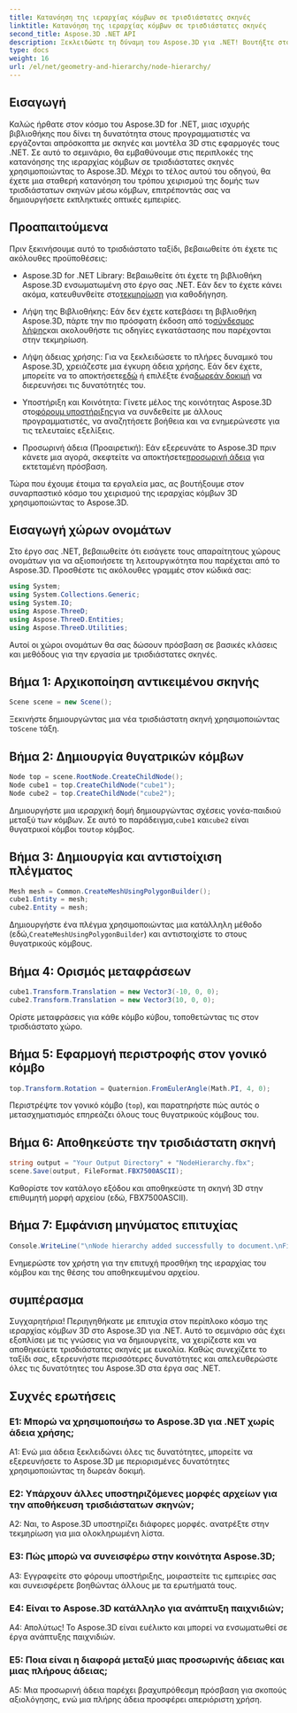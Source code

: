 ```yaml
---
title: Κατανόηση της ιεραρχίας κόμβων σε τρισδιάστατες σκηνές
linktitle: Κατανόηση της ιεραρχίας κόμβων σε τρισδιάστατες σκηνές
second_title: Aspose.3D .NET API
description: Ξεκλειδώστε τη δύναμη του Aspose.3D για .NET! Βουτήξτε στον χειρισμό της ιεραρχίας κόμβων με αυτόν τον οδηγό βήμα προς βήμα. Δημιουργήστε εκπληκτικές σκηνές 3D χωρίς κόπο.
type: docs
weight: 16
url: /el/net/geometry-and-hierarchy/node-hierarchy/
---
```

## Εισαγωγή

Καλώς ήρθατε στον κόσμο του Aspose.3D for .NET, μιας ισχυρής βιβλιοθήκης που δίνει τη δυνατότητα στους προγραμματιστές να εργάζονται απρόσκοπτα με σκηνές και μοντέλα 3D στις εφαρμογές τους .NET. Σε αυτό το σεμινάριο, θα εμβαθύνουμε στις περιπλοκές της κατανόησης της ιεραρχίας κόμβων σε τρισδιάστατες σκηνές χρησιμοποιώντας το Aspose.3D. Μέχρι το τέλος αυτού του οδηγού, θα έχετε μια σταθερή κατανόηση του τρόπου χειρισμού της δομής των τρισδιάστατων σκηνών μέσω κόμβων, επιτρέποντάς σας να δημιουργήσετε εκπληκτικές οπτικές εμπειρίες.

## Προαπαιτούμενα

Πριν ξεκινήσουμε αυτό το τρισδιάστατο ταξίδι, βεβαιωθείτε ότι έχετε τις ακόλουθες προϋποθέσεις:

-  Aspose.3D for .NET Library: Βεβαιωθείτε ότι έχετε τη βιβλιοθήκη Aspose.3D ενσωματωμένη στο έργο σας .NET. Εάν δεν το έχετε κάνει ακόμα, κατευθυνθείτε στο[τεκμηρίωση](https://reference.aspose.com/3d/net/) για καθοδήγηση.

-  Λήψη της Βιβλιοθήκης: Εάν δεν έχετε κατεβάσει τη βιβλιοθήκη Aspose.3D, πάρτε την πιο πρόσφατη έκδοση από το[σύνδεσμος λήψης](https://releases.aspose.com/3d/net/)και ακολουθήστε τις οδηγίες εγκατάστασης που παρέχονται στην τεκμηρίωση.

-  Λήψη άδειας χρήσης: Για να ξεκλειδώσετε το πλήρες δυναμικό του Aspose.3D, χρειάζεστε μια έγκυρη άδεια χρήσης. Εάν δεν έχετε, μπορείτε να το αποκτήσετε[εδώ](https://purchase.aspose.com/buy) ή επιλέξτε ένα[δωρεάν δοκιμή](https://releases.aspose.com/) να διερευνήσει τις δυνατότητές του.

-  Υποστήριξη και Κοινότητα: Γίνετε μέλος της κοινότητας Aspose.3D στο[φόρουμ υποστήριξης](https://forum.aspose.com/c/3d/18)για να συνδεθείτε με άλλους προγραμματιστές, να αναζητήσετε βοήθεια και να ενημερώνεστε για τις τελευταίες εξελίξεις.

-  Προσωρινή άδεια (Προαιρετική): Εάν εξερευνάτε το Aspose.3D πριν κάνετε μια αγορά, σκεφτείτε να αποκτήσετε[προσωρινή άδεια](https://purchase.aspose.com/temporary-license/) για εκτεταμένη πρόσβαση.

Τώρα που έχουμε έτοιμα τα εργαλεία μας, ας βουτήξουμε στον συναρπαστικό κόσμο του χειρισμού της ιεραρχίας κόμβων 3D χρησιμοποιώντας το Aspose.3D.

## Εισαγωγή χώρων ονομάτων

Στο έργο σας .NET, βεβαιωθείτε ότι εισάγετε τους απαραίτητους χώρους ονομάτων για να αξιοποιήσετε τη λειτουργικότητα που παρέχεται από το Aspose.3D. Προσθέστε τις ακόλουθες γραμμές στον κώδικά σας:

```csharp
using System;
using System.Collections.Generic;
using System.IO;
using Aspose.ThreeD;
using Aspose.ThreeD.Entities;
using Aspose.ThreeD.Utilities;
```

Αυτοί οι χώροι ονομάτων θα σας δώσουν πρόσβαση σε βασικές κλάσεις και μεθόδους για την εργασία με τρισδιάστατες σκηνές.

## Βήμα 1: Αρχικοποίηση αντικειμένου σκηνής

```csharp
Scene scene = new Scene();
```

 Ξεκινήστε δημιουργώντας μια νέα τρισδιάστατη σκηνή χρησιμοποιώντας το`Scene` τάξη.

## Βήμα 2: Δημιουργία θυγατρικών κόμβων

```csharp
Node top = scene.RootNode.CreateChildNode();
Node cube1 = top.CreateChildNode("cube1");
Node cube2 = top.CreateChildNode("cube2");
```

 Δημιουργήστε μια ιεραρχική δομή δημιουργώντας σχέσεις γονέα-παιδιού μεταξύ των κόμβων. Σε αυτό το παράδειγμα,`cube1` και`cube2` είναι θυγατρικοί κόμβοι του`top` κόμβος.

## Βήμα 3: Δημιουργία και αντιστοίχιση πλέγματος

```csharp
Mesh mesh = Common.CreateMeshUsingPolygonBuilder();
cube1.Entity = mesh;
cube2.Entity = mesh;
```

 Δημιουργήστε ένα πλέγμα χρησιμοποιώντας μια κατάλληλη μέθοδο (εδώ,`CreateMeshUsingPolygonBuilder`) και αντιστοιχίστε το στους θυγατρικούς κόμβους.

## Βήμα 4: Ορισμός μεταφράσεων

```csharp
cube1.Transform.Translation = new Vector3(-10, 0, 0);
cube2.Transform.Translation = new Vector3(10, 0, 0);
```

Ορίστε μεταφράσεις για κάθε κόμβο κύβου, τοποθετώντας τις στον τρισδιάστατο χώρο.

## Βήμα 5: Εφαρμογή περιστροφής στον γονικό κόμβο

```csharp
top.Transform.Rotation = Quaternion.FromEulerAngle(Math.PI, 4, 0);
```

Περιστρέψτε τον γονικό κόμβο (`top`), και παρατηρήστε πώς αυτός ο μετασχηματισμός επηρεάζει όλους τους θυγατρικούς κόμβους του.

## Βήμα 6: Αποθηκεύστε την τρισδιάστατη σκηνή

```csharp
string output = "Your Output Directory" + "NodeHierarchy.fbx";
scene.Save(output, FileFormat.FBX7500ASCII);
```

Καθορίστε τον κατάλογο εξόδου και αποθηκεύστε τη σκηνή 3D στην επιθυμητή μορφή αρχείου (εδώ, FBX7500ASCII).

## Βήμα 7: Εμφάνιση μηνύματος επιτυχίας

```csharp
Console.WriteLine("\nNode hierarchy added successfully to document.\nFile saved at " + output);
```

Ενημερώστε τον χρήστη για την επιτυχή προσθήκη της ιεραρχίας του κόμβου και της θέσης του αποθηκευμένου αρχείου.

## συμπέρασμα

Συγχαρητήρια! Περιηγηθήκατε με επιτυχία στον περίπλοκο κόσμο της ιεραρχίας κόμβων 3D στο Aspose.3D για .NET. Αυτό το σεμινάριο σάς έχει εξοπλίσει με τις γνώσεις για να δημιουργείτε, να χειρίζεστε και να αποθηκεύετε τρισδιάστατες σκηνές με ευκολία. Καθώς συνεχίζετε το ταξίδι σας, εξερευνήστε περισσότερες δυνατότητες και απελευθερώστε όλες τις δυνατότητες του Aspose.3D στα έργα σας .NET.

## Συχνές ερωτήσεις

### Ε1: Μπορώ να χρησιμοποιήσω το Aspose.3D για .NET χωρίς άδεια χρήσης;

A1: Ενώ μια άδεια ξεκλειδώνει όλες τις δυνατότητες, μπορείτε να εξερευνήσετε το Aspose.3D με περιορισμένες δυνατότητες χρησιμοποιώντας τη δωρεάν δοκιμή.

### Ε2: Υπάρχουν άλλες υποστηριζόμενες μορφές αρχείων για την αποθήκευση τρισδιάστατων σκηνών;

A2: Ναι, το Aspose.3D υποστηρίζει διάφορες μορφές. ανατρέξτε στην τεκμηρίωση για μια ολοκληρωμένη λίστα.

### Ε3: Πώς μπορώ να συνεισφέρω στην κοινότητα Aspose.3D;

A3: Εγγραφείτε στο φόρουμ υποστήριξης, μοιραστείτε τις εμπειρίες σας και συνεισφέρετε βοηθώντας άλλους με τα ερωτήματά τους.

### Ε4: Είναι το Aspose.3D κατάλληλο για ανάπτυξη παιχνιδιών;

Α4: Απολύτως! Το Aspose.3D είναι ευέλικτο και μπορεί να ενσωματωθεί σε έργα ανάπτυξης παιχνιδιών.

### Ε5: Ποια είναι η διαφορά μεταξύ μιας προσωρινής άδειας και μιας πλήρους άδειας;

A5: Μια προσωρινή άδεια παρέχει βραχυπρόθεσμη πρόσβαση για σκοπούς αξιολόγησης, ενώ μια πλήρης άδεια προσφέρει απεριόριστη χρήση.